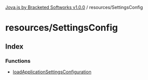 [Jova.js by Bracketed Softworks v1.0.0](../wiki/modules) / resources/SettingsConfig

# resources/SettingsConfig

## Index

### Functions

- [loadApplicationSettingsConfiguration](../wiki/resources.SettingsConfig.Function.loadApplicationSettingsConfiguration)
